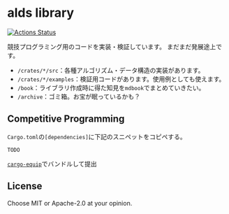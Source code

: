 # alds library

[![Actions Status](https://github.com/qdot3/alds/workflows/verify/badge.svg)](https://github.com/qdot3/alds/actions)

競技プログラミング用のコードを実装・検証しています。
まだまだ発展途上です。

- `/crates/*/src`：各種アルゴリズム・データ構造の実装があります。
- `/crates/*/examples`：検証用コードがあります。使用例としても使えます。
- `/book`：ライブラリ作成時に得た知見を`mdbook`でまとめていきたい。
- `/archive`：ゴミ箱。お宝が眠っているかも？

## Competitive Programming

`Cargo.toml`の`[dependencies]`に下記のスニペットをコピペする。

```text
TODO
```

[`cargo-equip`](https://github.com/qryxip/cargo-equip)でバンドルして提出

## License

Choose MIT or Apache-2.0 at your opinion.
